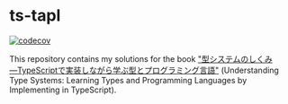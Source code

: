 # ts-tapl

[![codecov](https://codecov.io/gh/kaseken/ts-tapl/graph/badge.svg?token=7A1X16DCZM)](https://codecov.io/gh/kaseken/ts-tapl)

This repository contains my solutions for the book
["型システムのしくみ―TypeScriptで実装しながら学ぶ型とプログラミング言語"](https://www.lambdanote.com/products/type-systems)
(Understanding Type Systems: Learning Types and Programming Languages by
Implementing in TypeScript).
